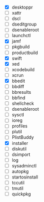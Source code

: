 - [x] desktoppr
- [ ] xattr
- [ ] dscl
- [ ] dseditgroup
- [ ] dsenableroot
- [ ] launchctl
- [x] jamf
- [ ] pkgbuild
- [ ] productbuild
- [x] swift
- [x] xed
- [ ] xcodebuild
- [ ] xcrun
- [x] bbedit
- [ ] bbdiff
- [ ] bbresults
- [ ] bbfind
- [ ] shellcheck
- [ ] dsenableroot
- [ ] sysctl
- [ ] ioreg
- [ ] profiles
- [ ] plutil
- [ ] PlistBuddy
- [x] installer
- [ ] diskutil
- [ ] dsimport
- [ ] log
- [ ] sysadminctl
- [ ] autopkg
- [ ] startosinstall
- [ ] tccutil
- [ ] tmutil
- [ ] quickpkg
